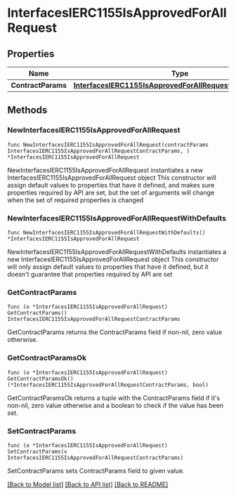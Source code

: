 # InterfacesIERC1155IsApprovedForAllRequest

## Properties

Name | Type | Description | Notes
------------ | ------------- | ------------- | -------------
**ContractParams** | [**InterfacesIERC1155IsApprovedForAllRequestContractParams**](InterfacesIERC1155IsApprovedForAllRequestContractParams.md) |  | 

## Methods

### NewInterfacesIERC1155IsApprovedForAllRequest

`func NewInterfacesIERC1155IsApprovedForAllRequest(contractParams InterfacesIERC1155IsApprovedForAllRequestContractParams, ) *InterfacesIERC1155IsApprovedForAllRequest`

NewInterfacesIERC1155IsApprovedForAllRequest instantiates a new InterfacesIERC1155IsApprovedForAllRequest object
This constructor will assign default values to properties that have it defined,
and makes sure properties required by API are set, but the set of arguments
will change when the set of required properties is changed

### NewInterfacesIERC1155IsApprovedForAllRequestWithDefaults

`func NewInterfacesIERC1155IsApprovedForAllRequestWithDefaults() *InterfacesIERC1155IsApprovedForAllRequest`

NewInterfacesIERC1155IsApprovedForAllRequestWithDefaults instantiates a new InterfacesIERC1155IsApprovedForAllRequest object
This constructor will only assign default values to properties that have it defined,
but it doesn't guarantee that properties required by API are set

### GetContractParams

`func (o *InterfacesIERC1155IsApprovedForAllRequest) GetContractParams() InterfacesIERC1155IsApprovedForAllRequestContractParams`

GetContractParams returns the ContractParams field if non-nil, zero value otherwise.

### GetContractParamsOk

`func (o *InterfacesIERC1155IsApprovedForAllRequest) GetContractParamsOk() (*InterfacesIERC1155IsApprovedForAllRequestContractParams, bool)`

GetContractParamsOk returns a tuple with the ContractParams field if it's non-nil, zero value otherwise
and a boolean to check if the value has been set.

### SetContractParams

`func (o *InterfacesIERC1155IsApprovedForAllRequest) SetContractParams(v InterfacesIERC1155IsApprovedForAllRequestContractParams)`

SetContractParams sets ContractParams field to given value.



[[Back to Model list]](../README.md#documentation-for-models) [[Back to API list]](../README.md#documentation-for-api-endpoints) [[Back to README]](../README.md)


